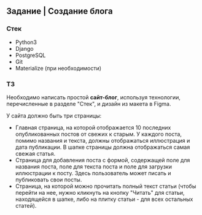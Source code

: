 ## Задание | Создание блога

### Стек

- Python3
- Django
- PostgreSQL
- Git
- Materialize (при необходимости)

### ТЗ

Необходимо написать простой **сайт-блог**, используя технологии, перечисленные в разделе "Стек", и дизайн из макета в Figma.

У сайта должно быть три страницы:

- Главная страница, на которой отображается 10 последних опубликованных постов от свежих к старым. У каждого поста, помимо названия и текста, должны отображаться иллюстрация и  дата публикации. В шапке страницы должна отображаться самая свежая статья.
- Страница для добавления поста с формой, содержащей поле для названия поста, поле для текста поста и поле для загрузки иллюстрации к посту. Здесь пользователь может писать и публиковать свои посты.
- Страница, на которой можно прочитать полный текст статьи (чтобы перейти на нее, нужно кликнуть на кнопку "Читать" для статьи, находящейся в шапке, либо на плитку статьи - для всех остальных статей).
